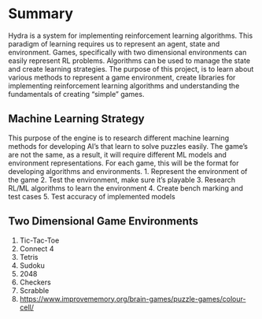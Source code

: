 # Summary
Hydra is a system for implementing reinforcement learning algorithms. This paradigm of learning requires us to represent an agent, state and environment. Games, specifically with two dimensional environments can easily represent RL problems. Algorithms can be used to manage the state and create learning strategies. The purpose of this project, is to learn about various methods to represent a game environment, create libraries for implementing reinforcement learning algorithms and understanding the fundamentals of creating “simple” games.  

## Machine Learning Strategy
This purpose of the engine is to research different machine learning methods for developing AI’s that learn to solve puzzles easily. The game’s are not the same, as a result, it will require different ML models and environment representations. For each game, this will be the format for developing algorithms and environments.
	1. Represent the environment of the game
	2. Test the environment, make sure it’s playable 
	3. Research RL/ML algorithms to learn the environment
	4. Create bench marking and test cases
	5. Test accuracy of implemented models

## Two Dimensional Game Environments
1. Tic-Tac-Toe
2. Connect 4
3. Tetris
4. Sudoku
5. 2048
6. Checkers
7. Scrabble
8. https://www.improvememory.org/brain-games/puzzle-games/colour-cell/
